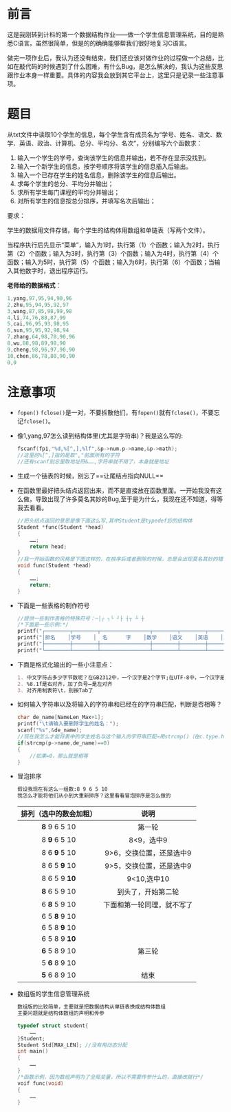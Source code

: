 # 前言

这是我刚转到计科的第一个数据结构作业——做一个学生信息管理系统，目的是熟悉C语言。虽然很简单，但是的的确确能够帮我们很好地复习C语言。

做完一项作业后，我认为还没有结束，我们还应该对做作业的过程做一个总结，比如在敲代码的时候遇到了什么困难，有什么Bug，是怎么解决的，我认为这些反思跟作业本身一样重要。具体的内容我会放到其它平台上，这里只是记录一些注意事项。

 # 题目

从txt文件中读取10个学生的信息，每个学生含有成员名为“学号、姓名、语文、数学、英语、政治、计算机、总分、平均分、名次”，分别编写六个函数求：

1. 输入一个学生的学号，查询该学生的信息并输出，若不存在显示没找到。
2. 输入一个新学生的信息，按学号顺序将该学生的信息插入后输出。
3. 输入一个已存在学生的姓名信息，删除该学生的信息后输出。
4. 求每个学生的总分、平均分并输出；
5. 求所有学生每门课程的平均分并输出；
6. 对所有学生的信息按总分排序，并填写名次后输出；

要求：

学生的数据用文件存储，每个学生的结构体用数组和单链表（写两个文件）。

当程序执行后先显示“菜单”，输入为1时，执行第（1）个函数；输入为2时，执行第（2）个函数；输入为3时，执行第（3）个函数；输入为4时，执行第（4）个函数；输入为5时，执行第（5）个函数；输入为6时，执行第（6）个函数；当输入其他数字时，退出程序运行。

**老师给的数据格式**：

```c
1,yang,97,95,94,90,96
2,zhu,95,94,95,92,97
3,wang,87,85,98,99,98
4,li,74,76,88,87,99
5,cai,96,95,93,98,95
6,sun,95,95,92,98,94
7,zhang,64,98,78,90,96
8,wu,88,98,89,98,90
9,cheng,98,96,97,90,90
10,chen,86,78,88,90,90
0,0
```



#  注意事项

- `fopen()` `fclose()`是一对，不要拆散他们，有`fopen()`就有`fclose()`，不要忘记`fclose()`。

- 像1,yang,97怎么读到结构体里(尤其是字符串)？我是这么写的:

  ```c
  fscanf(fp1,"%d,%[^,],%lf",&p->num.p->name,&p->math);
  //这里的%[^,]指的是取","前面所有的字符
  //还有scanf别忘里取地址符&……,字符串就不用了，本身就是地址
  ```

- 生成一个链表的时候，别忘了==让尾结点指向NULL==

- 在函数里最好把头结点返回出来，而不是直接放在函数里面。一开始我没有这么做，导致出现了许多莫名其妙的Bug,至于是为什么，我现在还不知道，得等我去看看。

  ```c
  //把头结点返回的意思是像下面这么写,其中Student是typedef后的结构体
  Student *func(Student *head)
  {
      ……;
      return head;
  }
  //我一开始函数的风格是下面这样的，在排序后或者删除的时候，总是会出现莫名其妙的错误
  void func(Student *head)
  {
      ……;
      return;
  }
  ```

- 下面是一些表格的制作符号

  ```c
  //提供一些制作表格的特殊符号：─│┌ ┐└ ┘├ ┤┬ ┴ ┼
  /*下面是一些示例:*/
  printf("┌────────┬────────┬────────────────┬────────┬────────┬────────┬────────┬────────┬────────┬────────┐\n");
  printf("│排名    │学号    │  名      字    │数学    │语文    │英语    │政治    │计算机  │总分    │平均分  │\n");
  printf("├────────┼────────┼────────────────┼────────┼────────┼────────┼────────┼────────┼────────┼────────┤\n");
  printf("└────────┴────────┴────────────────┴────────┴────────┴────────┴────────┴────────┴────────┴────────┘\n");
  ```

- 下面是格式化输出的一些小注意点：

  ```markdown
  1. 中文字符占多少字节数呢？在GB2312中，一个汉字是2个字节;在UTF-8中，一个汉字是3个字节。对齐是时候注意一下
  2. %8.1f是右对齐，加了负号➖是左对齐
  3. 对齐用制表符\t，别按Tab了
  ```

- 如何输入字符串以及将输入的字符串和已经在的字符串匹配，判断是否相等？

  ```c
  char de_name[NameLen_Max+1];
  printf("\t请输入要删除学生的姓名：");
  scanf("%s",&de_name);
  //现在我怎么才能将表中的学生姓名与这个输入的字符串匹配→用strcmp()（在c.type.h里）
  if(strcmp(p->name,de_name)==0)
  {
      //如果=0，那么就是相等
  }
  ```

- 冒泡排序

  ```markdown
  假设我现在有这么一组数:8 9 6 5 10
  我怎么才能将他们从小到大重新排序？这里看看冒泡排序是怎么做的
  ```

  | 排列（选中的数会加粗） |            说明            |
  | :--------------------: | :------------------------: |
  |     **8** 9 6 5 10     |           第一轮           |
  |     8 **9** 6 5 10     |         8<9，选中9         |
  |     8 6 **9** 5 10     |  9>6，交换位置，还是选中9  |
  |     8 6 5 **9** 10     |  9>5，交换位置，还是选中9  |
  |     8 6 5 9 **10**     |        9<10,选中10         |
  |     **8** 6 5 9 10     |     到头了，开始第二轮     |
  |     6 **8** 5 9 10     | 下面和第一轮同理，就不写了 |
  |     6 5 **8** 9 10     |                            |
  |     6 5 8 **9** 10     |                            |
  |     6 5 8 9 **10**     |                            |
  |     **6** 5 8 9 10     |           第三轮           |
  |     5 **6** 8 9 10     |                            |
  |     **5** 6 8 9 10     |            结束            |

- 数组版的学生信息管理系统

  ```markdown
  数组版的比较简单，主要就是把数据结构从单链表换成结构体数组
  主要问题就是结构体数组的声明和传参
  ```

  ```c
  typedef struct student{
      ……
  }Student;
  Student Std[MAX_LEN]; //没有用动态分配
  int main()
  {
      ……
  }
  /*函数示例，因为数组声明为了全局变量，所以不需要传参什么的，直接改就行*/
  voif func(void)
  {
      ……
  }
  ```

  
